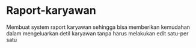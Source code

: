 # Raport-karyawan
Membuat system raport karyawan sehingga bisa memberikan kemudahan dalam mengeluarkan detil karyawan tanpa harus melakukan edit satu-per satu
